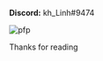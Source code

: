 
**Discord:** kh_Linh#9474

![pfp](https://user-images.githubusercontent.com/105305755/167675915-7b3f59bf-1998-487c-8a5a-6c61ba03e0c2.jpg)

Thanks for reading
